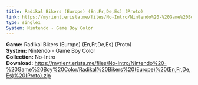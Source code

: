 ```yaml
---
title: Radikal Bikers (Europe) (En,Fr,De,Es) (Proto)
link: https://myrient.erista.me/files/No-Intro/Nintendo%20-%20Game%20Boy%20Color/Radikal%20Bikers%20(Europe)%20(En,Fr,De,Es)%20(Proto).zip
type: single1
System: Nintendo - Game Boy Color
---
```

<b>Game:</b> Radikal Bikers (Europe) (En,Fr,De,Es) (Proto)<br>
<b>System:</b> Nintendo - Game Boy Color<br>
<b>Collection:</b> No-Intro<br>
<b>Download:</b> https://myrient.erista.me/files/No-Intro/Nintendo%20-%20Game%20Boy%20Color/Radikal%20Bikers%20(Europe)%20(En,Fr,De,Es)%20(Proto).zip